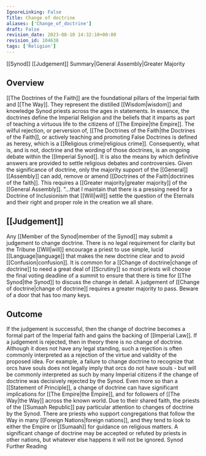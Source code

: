 ```yaml
---
IgnoreLinking: False
Title: Change of doctrine
aliases: ['Change_of_doctrine']
draft: False
revision_date: 2023-08-10 14:32:10+00:00
revision_id: 104638
tags: ['Religion']
---
```


[[Synod]] [[Judgement]] Summary|General Assembly|Greater Majority
## Overview
[[The Doctrines of the Faith]] are the foundational pillars of the Imperial faith and [[The Way]]. They represent the distilled [[Wisdom|wisdom]] and knowledge Synod priests across the ages in statements. In essence, the doctrines define the Imperial Religion and the beliefs that it imparts as part of teaching a virtuous life to the citizens of [[The Empire|the Empire]].
The wilful rejection, or perversion of, [[The Doctrines of the Faith|the Doctrines of the Faith]], or actively teaching and promoting False Doctrines is defined as heresy, which is a [[Religious crime|religious crime]]. Consequently, what is, and is not, doctrine and the wording of those doctrines, is an ongoing debate within the [[Imperial Synod]]. It is also the means by which definitive answers are provided to settle religious debates and controversies.
Given the significance of doctrine, only the majority support of the [[General]] [[Assembly]] can add, remove or amend [[Doctrines of the Faith|doctrines of the faith]]. This requires a [[Greater majority|greater majority]] of the [[General Assembly]]. 
"...that I maintain that there is a pressing need for a Doctrine of Inclusionism that [[Will|will]] settle the question of the Eternals and their right and proper role in the creation we all share.
## [[Judgement]]
Any [[Member of the Synod|member of the Synod]] may submit a judgement to change doctrine. There is no legal requirement for clarity but the Tribune [[Will|will]] encourage a priest to use simple, lucid [[Language|language]] that makes the new doctrine clear and to avoid [[Confusion|confusion]]. It is common for a [[Change of doctrine|change of doctrine]] to need a great deal of [[Scrutiny]] so most priests will choose the final voting deadline of a summit to ensure that there is time for [[The Synod|the Synod]] to discuss the change in detail.
A judgement of [[Change of doctrine|change of doctrine]] requires a greater majority to pass.
Beware of a door that has too many keys.
## Outcome
If the judgement is successful, then the change of doctrine becomes a formal part of the Imperial faith and gains the backing of [[Imperial Law]].
If a judgement is rejected, then in theory there is no change of doctrine. Although it does not have any legal standing, such a rejection is often commonly interpreted as a rejection of the virtue and validity of the proposed idea. For example, a failure to change doctrine to recognize that orcs have souls does not legally imply that orcs do not have souls - but will be commonly interpreted as such by many Imperial citizens if the change of doctrine was decisively rejected by the Synod.
Even more so than a [[Statement of Principle]], a change of doctrine can have significant implications for [[The Empire|the Empire]], and for followers of [[The Way|the Way]] across the known world. Due to their shared faith, the priests of the [[Sumaah Republic]] pay particular attention to changes of doctrine by the Synod. There are priests who support congregations that follow the Way in many [[Foreign Nations|foreign nations]], and they tend to look to either the Empire or [[Sumaah]] for guidance on religious matters. A significant change of doctrine may be accepted or refuted by priests in other nations, but whatever else happens it will not be ignored.
Synod Further Reading
